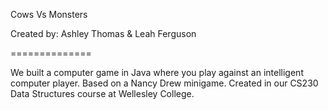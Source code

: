 Cows Vs Monsters

Created by: Ashley Thomas & Leah Ferguson

==============

We built a computer game in Java where you play against an intelligent computer player. Based on a Nancy Drew minigame. Created in our CS230 Data Structures course at Wellesley College.
